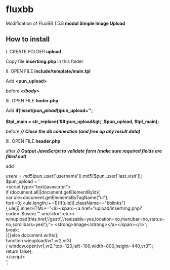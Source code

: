 # fluxbb
Modification of FluxBB 1.5.8  <strong>modul Simple Image Upload</strong>

<h2>How to install</h2>

I. CREATE FOLDER <strong>upload</strong>

Copy file <strong>insertimg.php</strong> in this folder



II. OPEN FILE <strong>include/template/main.tpl</strong>

Add <strong>&lt;pun_upload&gt;</strong>

before <i><strong>&lt;/body&gt;</strong></i>



III. OPEN FILE <strong>footer.php</strong>

Add  <strong>if(!isset($pun_upload))$pun_upload='';</strong>

<strong>$tpl_main = str_replace('&lt;pun_upload&gt;',$pun_upload, $tpl_main);</strong>

before <i><strong>// Close the db connection (and free up any result data)</strong></i>



III. OPEN FILE <strong>header.php</strong>



after <i><strong>// Output JavaScript to validate form (make sure required fields are filled out)</strong></i>

add 

$usere=md5($pun_user['username']).md5($pun_user['last_visit']);<br>
$pun_upload = '<br>
&lt;script type="text/javascript"&gt;<br>
if (document.all||document.getElementById){<br>
var ule=document.getElementsByTagName("ul");<br>
for(i=0;i<ule.length;i+=1){if(ule[i].className=="bblinks")<br>
{ ule[i].innerHTML+=\'&lt;li&gt;&lt;span&gt;&lt;a href="upload/insertimg.php?code='.$usere.'" onclick="return <br>
winupload(this.href,\\\'gest\\\',\\\'resizable=yes,location=no,menubar=no,status=no,scrollbars=yes\\\');"&gt;
&lt;strong&gt;Image&lt;/strong&gt;&lt;/a&gt;&lt;/span&gt;&lt;/li&gt;\';<br>
break;<br>
}}}else document.write();<br>
function winupload(vr1,vr2,vr3)<br>
{ window.open(vr1,vr2,"top=120,left=100,width=800,height=440,vr3");<br>
return false};<br>
&lt;/script&gt;<br>
';<br>
